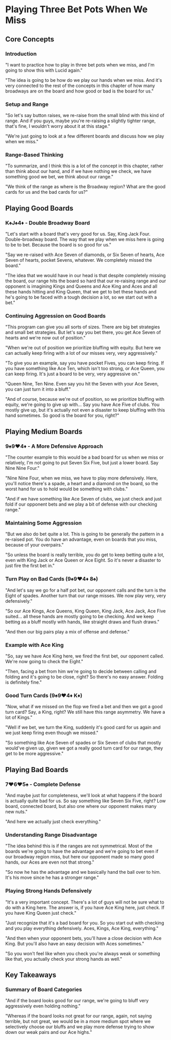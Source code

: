 # Playing Three Bet Pots When We Miss

## Core Concepts

### Introduction

"I want to practice how to play in three bet pots when we miss, and I'm going to show this with Lucid again."

"The idea is going to be how do we play our hands when we miss. And it's very connected to the rest of the concepts in this chapter of how many broadways are on the board and how good or bad is the board for us."

### Setup and Range

"So let's say button raises, we re-raise from the small blind with this kind of range. And if you guys, maybe you're re-raising a slightly tighter range, that's fine, I wouldn't worry about it at this stage."

"We're just going to look at a few different boards and discuss how we play when we miss."

### Range-Based Thinking

"To summarize, and I think this is a lot of the concept in this chapter, rather than think about our hand, and if we have nothing we check, we have something good we bet, we think about our range."

"We think of the range as where is the Broadway region? What are the good cards for us and the bad cards for us?"

## Playing Good Boards

### K♠J♠4♦ - Double Broadway Board

"Let's start with a board that's very good for us. Say, King Jack Four. Double-broadway board. The way that we play when we miss here is going to be to bet. Because the board is so good for us."

"Say we re-raised with Ace Seven of diamonds, or Six Seven of hearts, Ace Seven of hearts, pocket Sevens, whatever. We completely missed the board."

"The idea that we would have in our head is that despite completely missing the board, our range hits the board so hard that our re-raising range and our opponent is imagining Kings and Queens and Ace King and Aces and all these hands hitting and King Queen, that we get to bet these hands and he's going to be faced with a tough decision a lot, so we start out with a bet."

### Continuing Aggression on Good Boards

"This program can give you all sorts of sizes. There are big bet strategies and small bet strategies. But let's say you bet there, you get Ace Seven of hearts and we're now out of position."

"When we're out of position we prioritize bluffing with equity. But here we can actually keep firing with a lot of our misses very, very aggressively."

"To give you an example, say you have pocket Fives, you can keep firing. If you have something like Ace Ten, which isn't too strong, or Ace Queen, you can keep firing. It's just a board to be very, very aggressive on."

"Queen Nine, Ten Nine. Even say you hit the Seven with your Ace Seven, you can just turn it into a bluff."

"And of course, because we're out of position, so we prioritize bluffing with equity, we're going to give up with... Say you have Ace Five of clubs. You mostly give up, but it's actually not even a disaster to keep bluffing with this hand sometimes. So good is the board for you, right?"

## Playing Medium Boards

### 9♠9♥4♦ - A More Defensive Approach

"The counter example to this would be a bad board for us when we miss or relatively, I'm not going to put Seven Six Five, but just a lower board. Say Nine Nine Four."

"Nine Nine Four, when we miss, we have to play more defensively. Here, you'll notice there's a spade, a heart and a diamond on the board, so the worst hand for us to hold would be something with clubs."

"And if we have something like Ace Seven of clubs, we just check and just fold if our opponent bets and we play a bit of defense with our checking range."

### Maintaining Some Aggression

"But we also do bet quite a lot. This is going to be generally the pattern in a re-raised pot. You do have an advantage, even on boards that you miss, because of your overpairs."

"So unless the board is really terrible, you do get to keep betting quite a lot, even with King Jack or Ace Queen or Ace Eight. So it's never a disaster to just fire the first bet in."

### Turn Play on Bad Cards (9♠9♥4♦ 8♠)

"And let's say we go for a half pot bet, our opponent calls and the turn is the Eight of spades. Another turn that our range misses. We now play very, very defensively."

"So our Ace Kings, Ace Queens, King Queen, King Jack, Ace Jack, Ace Five suited... all these hands are mostly going to be checking. And we keep betting as a bluff mostly with hands, like straight draws and flush draws."

"And then our big pairs play a mix of offense and defense."

### Example with Ace King

"So, say we have Ace King here, we fired the first bet, our opponent called. We're now going to check the Eight."

"Then, facing a bet from him we're going to decide between calling and folding and it's going to be close, right? So there's no easy answer. Folding is definitely fine."

### Good Turn Cards (9♠9♥4♦ K♦)

"Now, what if we missed on the flop we fired a bet and then we got a good turn card? Say, a King, right? We still have this range asymmetry. We have a lot of Kings."

"Well if we bet, we turn the King, suddenly it's good card for us again and we just keep firing even though we missed."

"So something like Ace Seven of spades or Six Seven of clubs that mostly would've given up, given we got a really good turn card for our range, they get to be more aggressive."

## Playing Bad Boards

### 7♥6♥5♠ - Complete Defense

"And maybe just for completeness, we'll look at what happens if the board is actually quite bad for us. So say something like Seven Six Five, right? Low board, connected board, but also one where our opponent makes many new nuts."

"And here we actually just check everything."

### Understanding Range Disadvantage

"The idea behind this is if the ranges are not symmetrical. Most of the boards we're going to have the advantage and we're going to bet even if our broadway region miss, but here our opponent made so many good hands, our Aces are even not that strong."

"So now he has the advantage and we basically hand the ball over to him. It's his move since he has a stronger range."

### Playing Strong Hands Defensively

"It's a very important concept. There's a lot of guys will not be sure what to do with a King here. The answer is, if you have Ace King here, just check. If you have King Queen just check."

"Just recognize that it's a bad board for you. So you start out with checking and you play everything defensively. Aces, Kings, Ace King, everything."

"And then when your opponent bets, you'll have a close decision with Ace King. But you'll also have an easy decision with Aces sometimes."

"So you won't feel like when you check you're always weak or something like that, you actually check your strong hands as well."

## Key Takeaways

### Summary of Board Categories

"And if the board looks good for our range, we're going to bluff very aggressively even holding nothing."

"Whereas if the board looks not great for our range, again, not saying terrible, but not great, we would be in a more medium spot where we selectively choose our bluffs and we play more defense trying to show down our weak pairs and our Ace highs."